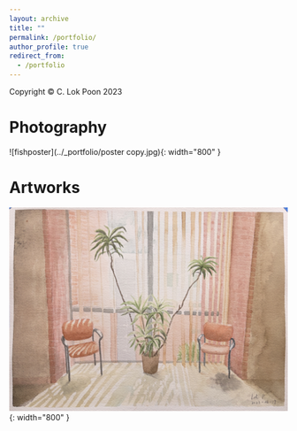 ```yaml
---
layout: archive
title: ""
permalink: /portfolio/
author_profile: true
redirect_from:
  - /portfolio
---
```

Copyright © C. Lok Poon 2023
# Photography
![fishposter](../_portfolio/poster copy.jpg){: width="800" }

#  Artworks
![biopainting](../_portfolio/IMG_8614.jpg){: width="800" }